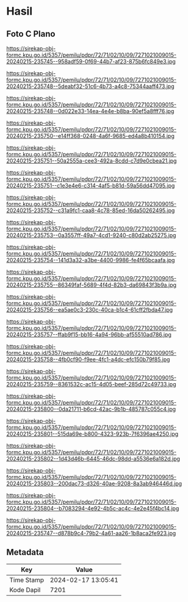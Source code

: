 # Hasil

## Foto C Plano

https://sirekap-obj-formc.kpu.go.id/5357/pemilu/pdpr/72/71/02/10/09/7271021009015-20240215-235745--958adf59-0f69-44b7-af23-875b6fc849e3.jpg

https://sirekap-obj-formc.kpu.go.id/5357/pemilu/pdpr/72/71/02/10/09/7271021009015-20240215-235748--5deabf32-51c6-4b73-a4c8-75344aaff473.jpg

https://sirekap-obj-formc.kpu.go.id/5357/pemilu/pdpr/72/71/02/10/09/7271021009015-20240215-235748--0d022e33-14ea-4e4e-b8ba-90ef5a8fff76.jpg

https://sirekap-obj-formc.kpu.go.id/5357/pemilu/pdpr/72/71/02/10/09/7271021009015-20240215-235750--e14ff368-0248-4a6f-9685-ed4a8b410154.jpg

https://sirekap-obj-formc.kpu.go.id/5357/pemilu/pdpr/72/71/02/10/09/7271021009015-20240215-235751--50a2555a-cee3-492a-8cdd-c7d9e0cbea21.jpg

https://sirekap-obj-formc.kpu.go.id/5357/pemilu/pdpr/72/71/02/10/09/7271021009015-20240215-235751--c1e3e4e6-c314-4af5-b81d-59a56dd47095.jpg

https://sirekap-obj-formc.kpu.go.id/5357/pemilu/pdpr/72/71/02/10/09/7271021009015-20240215-235752--c31a9fc1-caa8-4c78-85ed-16da50262495.jpg

https://sirekap-obj-formc.kpu.go.id/5357/pemilu/pdpr/72/71/02/10/09/7271021009015-20240215-235753--0a3557ff-49a7-4cd1-9240-c80d2ab25275.jpg

https://sirekap-obj-formc.kpu.go.id/5357/pemilu/pdpr/72/71/02/10/09/7271021009015-20240215-235754--141d3a32-a3be-4400-9986-fe4f65bcaafa.jpg

https://sirekap-obj-formc.kpu.go.id/5357/pemilu/pdpr/72/71/02/10/09/7271021009015-20240215-235755--86349faf-5689-4f4d-82b3-da69843f3b9a.jpg

https://sirekap-obj-formc.kpu.go.id/5357/pemilu/pdpr/72/71/02/10/09/7271021009015-20240215-235756--ea5ae0c3-230c-40ca-b1c4-61cff2fbda47.jpg

https://sirekap-obj-formc.kpu.go.id/5357/pemilu/pdpr/72/71/02/10/09/7271021009015-20240215-235757--ffab9f15-bb16-4a94-96bb-af55510ad786.jpg

https://sirekap-obj-formc.kpu.go.id/5357/pemilu/pdpr/72/71/02/10/09/7271021009015-20240215-235758--4fb0cf90-f9ee-4fc1-a4dc-efc150b79f85.jpg

https://sirekap-obj-formc.kpu.go.id/5357/pemilu/pdpr/72/71/02/10/09/7271021009015-20240215-235759--8361532c-ac15-4d05-beef-285d72c49733.jpg

https://sirekap-obj-formc.kpu.go.id/5357/pemilu/pdpr/72/71/02/10/09/7271021009015-20240215-235800--0da21711-b6cd-42ac-9b1b-485787c055c4.jpg

https://sirekap-obj-formc.kpu.go.id/5357/pemilu/pdpr/72/71/02/10/09/7271021009015-20240215-235801--515da69e-b800-4323-923b-7f6396ae4250.jpg

https://sirekap-obj-formc.kpu.go.id/5357/pemilu/pdpr/72/71/02/10/09/7271021009015-20240215-235802--1d43d46b-6445-46dc-98dd-a5536e6a182d.jpg

https://sirekap-obj-formc.kpu.go.id/5357/pemilu/pdpr/72/71/02/10/09/7271021009015-20240215-235803--200dac73-d326-40ae-9208-8a3ab946446d.jpg

https://sirekap-obj-formc.kpu.go.id/5357/pemilu/pdpr/72/71/02/10/09/7271021009015-20240215-235804--b7083294-4e92-4b5c-ac4c-4e2e45f4bc14.jpg

https://sirekap-obj-formc.kpu.go.id/5357/pemilu/pdpr/72/71/02/10/09/7271021009015-20240215-235747--d878b9c4-79b2-4a61-aa26-1b8aca2fe923.jpg


## Metadata

| Key        | Value               |
| ---------- | ------------------- |
| Time Stamp | 2024-02-17 13:05:41 |
| Kode Dapil | 7201                |



